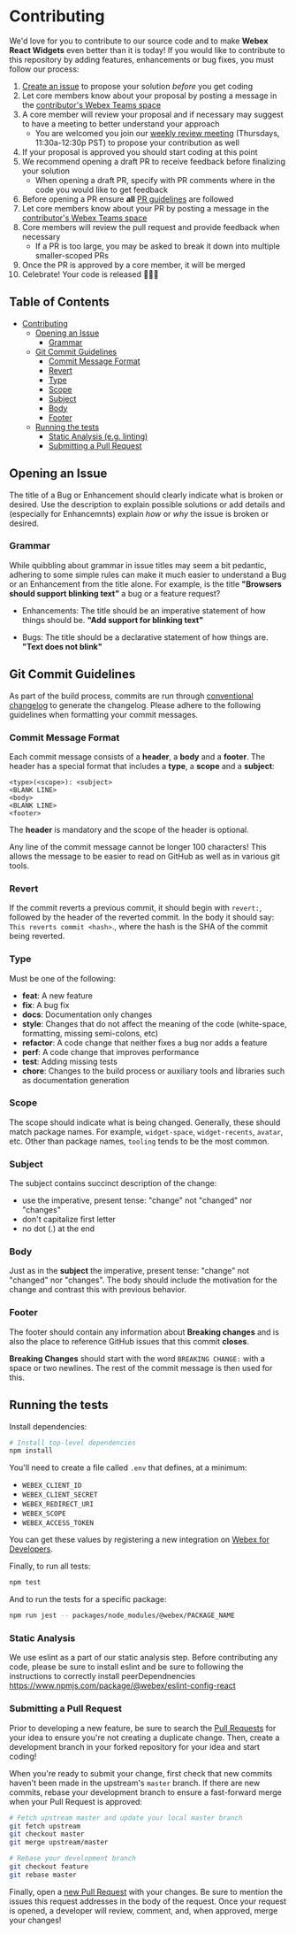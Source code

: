 # Contributing

We'd love for you to contribute to our source code and to make **Webex React Widgets** even better than it is today!
If you would like to contribute to this repository by adding features, enhancements or bug fixes, you must follow our process:

  1. [Create an issue](https://github.com/webex/react-widgets/issues) to propose your solution _before_ you get coding
  2. Let core members know about your proposal by posting a message in the [contributor's Webex Teams space](https://eurl.io/#Bk9WGfRcB)
  3. A core member will review your proposal and if necessary may suggest to have a meeting to better understand your approach
      - You are welcomed you join our [weekly review meeting](https://cisco.webex.com/m/f4ebbec6-c306-49ca-83f4-fb2d098fc946) (Thursdays, 11:30a-12:30p PST) to propose your contribution as well
  4. If your proposal is approved you should start coding at this point
  5. We recommend opening a draft PR to receive feedback before finalizing your solution
      - When opening a draft PR, specify with PR comments where in the code you would like to get feedback
  6. Before opening a PR ensure **all** [PR guidelines](#submitting-a-pull-request) are followed
  7. Let core members know about your PR by posting a message in the [contributor's Webex Teams space](https://eurl.io/#Bk9WGfRcB)
  8. Core members will review the pull request and provide feedback when necessary
      - If a PR is too large, you may be asked to break it down into multiple smaller-scoped PRs
  9. Once the PR is approved by a core member, it will be merged
  10. Celebrate! Your code is released 🎈🎉🍻

## Table of Contents

- [Contributing](#contributing)
  - [Opening an Issue](#opening-an-issue)
    - [Grammar](#grammar)
  - [Git Commit Guidelines](#git-commit-guidelines)
    - [Commit Message Format](#commit-message-format)
    - [Revert](#revert)
    - [Type](#type)
    - [Scope](#scope)
    - [Subject](#subject)
    - [Body](#body)
    - [Footer](#footer)
  - [Running the tests](#running-the-tests)
    - [Static Analysis (e.g. linting)](#static-analysis)
    - [Submitting a Pull Request](#submitting-a-pull-request)

## Opening an Issue

The title of a Bug or Enhancement should clearly indicate what is broken or desired. Use the description to explain possible solutions or add details and (especially for Enhancemnts) explain *how* or *why* the issue is broken or desired.

### Grammar

While quibbling about grammar in issue titles may seem a bit pedantic, adhering to some simple rules can make it much easier to understand a Bug or an Enhancement from the title alone. For example, is the title **"Browsers should support blinking text"** a bug or a feature request?

- Enhancements: The title should be an imperative statement of how things should be. **"Add support for blinking text"**

- Bugs: The title should be a declarative statement of how things are. **"Text does not blink"**

## Git Commit Guidelines

As part of the build process, commits are run through [conventional changelog](https://github.com/conventional-changelog/conventional-changelog) to generate the changelog. Please adhere to the following guidelines when formatting your commit messages.

### Commit Message Format

Each commit message consists of a **header**, a **body** and a **footer**. The header has a special format that includes a **type**, a **scope** and a **subject**:

``` text
<type>(<scope>): <subject>
<BLANK LINE>
<body>
<BLANK LINE>
<footer>
```

The **header** is mandatory and the scope of the header is optional.

Any line of the commit message cannot be longer 100 characters! This allows the message to be easier to read on GitHub as well as in various git tools.

### Revert

If the commit reverts a previous commit, it should begin with `revert:`, followed by the header of the reverted commit. In the body it should say: `This reverts commit <hash>`., where the hash is the SHA of the commit being reverted.

### Type

Must be one of the following:

- **feat**: A new feature
- **fix**: A bug fix
- **docs**: Documentation only changes
- **style**: Changes that do not affect the meaning of the code (white-space, formatting, missing semi-colons, etc)
- **refactor**: A code change that neither fixes a bug nor adds a feature
- **perf**: A code change that improves performance
- **test**: Adding missing tests
- **chore**: Changes to the build process or auxiliary tools and libraries such as documentation generation

### Scope

The scope should indicate what is being changed. Generally, these should match package names. For example, `widget-space`, `widget-recents`, `avatar`, etc. Other than package names, `tooling` tends to be the most common.

### Subject

The subject contains succinct description of the change:

- use the imperative, present tense: "change" not "changed" nor "changes"
- don't capitalize first letter
- no dot (.) at the end

### Body

Just as in the **subject** the imperative, present tense: "change" not "changed" nor "changes". The body should include the motivation for the change and contrast this with previous behavior.

### Footer

The footer should contain any information about **Breaking changes** and is also the place to reference GitHub issues that this commit **closes**.

**Breaking Changes** should start with the word `BREAKING CHANGE:` with a space or two newlines. The rest of the commit message is then used for this.

## Running the tests

Install dependencies:

``` bash
# Install top-level dependencies
npm install
```

You'll need to create a file called `.env` that defines, at a minimum:

- `WEBEX_CLIENT_ID`
- `WEBEX_CLIENT_SECRET`
- `WEBEX_REDIRECT_URI`
- `WEBEX_SCOPE`
- `WEBEX_ACCESS_TOKEN`

You can get these values by registering a new integration on [Webex for Developers](https://developer.webex.com/my-apps/new/integration).

Finally, to run all tests:

```bash
npm test
```

And to run the tests for a specific package:

```bash
npm run jest -- packages/node_modules/@webex/PACKAGE_NAME
```

### Static Analysis

We use eslint as a part of our static analysis step. Before contributing any code, please be sure to install eslint and be sure to following the instructions to correctly install peerDependnencies  <https://www.npmjs.com/package/@webex/eslint-config-react>

### Submitting a Pull Request

Prior to developing a new feature, be sure to search the [Pull Requests](https://github.com/webex/react-widgets/pulls) for your idea to ensure you're not creating a duplicate change. Then, create a development branch in your forked repository for your idea and start coding!

When you're ready to submit your change, first check that new commits haven't been made in the upstream's `master` branch. If there are new commits, rebase your development branch to ensure a fast-forward merge when your Pull Request is approved:

```bash
# Fetch upstream master and update your local master branch
git fetch upstream
git checkout master
git merge upstream/master

# Rebase your development branch
git checkout feature
git rebase master
```

Finally, open a [new Pull Request](https://github.com/webex/react-widgets/compare) with your changes. Be sure to mention the issues this request addresses in the body of the request. Once your request is opened, a developer will review, comment, and, when approved, merge your changes!
